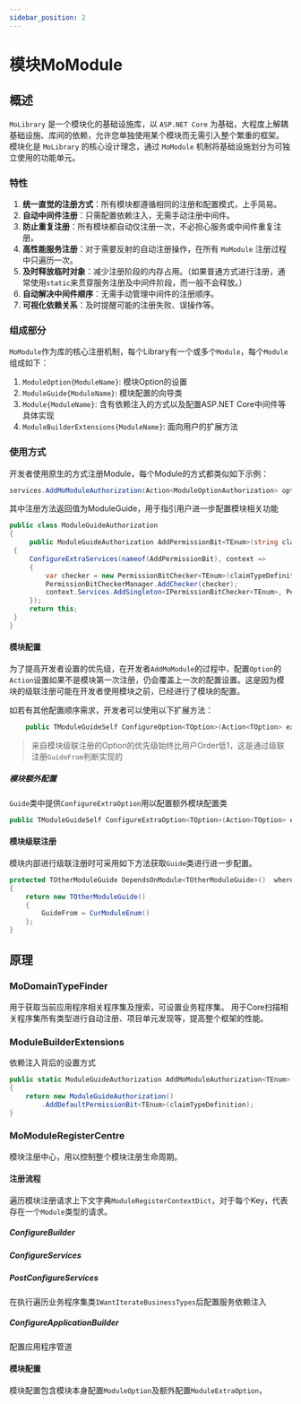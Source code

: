 ```yaml
---
sidebar_position: 2
---
```


# 模块MoModule

## 概述

`MoLibrary` 是一个模块化的基础设施库，以 `ASP.NET Core` 为基础，大程度上解耦基础设施、库间的依赖，允许您单独使用某个模块而无需引入整个繁重的框架。
模块化是 `MoLibrary` 的核心设计理念，通过 `MoModule` 机制将基础设施划分为可独立使用的功能单元。

### 特性

1. **统一直觉的注册方式**：所有模块都遵循相同的注册和配置模式，上手简易。
2. **自动中间件注册**：只需配置依赖注入，无需手动注册中间件。
3. **防止重复注册**：所有模块都自动仅注册一次，不必担心服务或中间件重复注册。
4. **高性能服务注册**：对于需要反射的自动注册操作，在所有 `MoModule` 注册过程中只遍历一次。
5. **及时释放临时对象**：减少注册阶段的内存占用。（如果普通方式进行注册，通常使用`static`来贯穿服务注册及中间件阶段，而一般不会释放。）
6. **自动解决中间件顺序**：无需手动管理中间件的注册顺序。
7. **可视化依赖关系**：及时提醒可能的注册失败、误操作等。

### 组成部分

`MoModule`作为库的核心注册机制，每个Library有一个或多个`Module`，每个`Module`组成如下：

1. `ModuleOption{ModuleName}`: 模块Option的设置
2. `ModuleGuide{ModuleName}`: 模块配置的向导类
3. `Module{ModuleName}`: 含有依赖注入的方式以及配置ASP.NET Core中间件等具体实现
4. `ModuleBuilderExtensions{ModuleName}`: 面向用户的扩展方法

### 使用方式

开发者使用原生的方式注册Module，每个Module的方式都类似如下示例：

```cs
services.AddMoModuleAuthorization(Action<ModuleOptionAuthorization> option = null)
```


其中注册方法返回值为ModuleGuide，用于指引用户进一步配置模块相关功能

```cs
public class ModuleGuideAuthorization
{
     public ModuleGuideAuthorization AddPermissionBit<TEnum>(string claimTypeDefinition) where TEnum : struct, Enum
 {
     ConfigureExtraServices(nameof(AddPermissionBit), context =>
     {
         var checker = new PermissionBitChecker<TEnum>(claimTypeDefinition);
         PermissionBitCheckerManager.AddChecker(checker);
         context.Services.AddSingleton<IPermissionBitChecker<TEnum>, PermissionBitChecker<TEnum>>(_ => checker);
     });
     return this;
 }
}
```


#### 模块配置

为了提高开发者设置的优先级，在开发者`AddMoModule`的过程中，配置`Option`的`Action`设置如果不是模块第一次注册，仍会覆盖上一次的配置设置。这是因为模块的级联注册可能在开发者使用模块之前，已经进行了模块的配置。

如若有其他配置顺序需求，开发者可以使用以下扩展方法：

```cs
    public TModuleGuideSelf ConfigureOption<TOption>(Action<TOption> extraOptionAction, EMoModuleOrder order = EMoModuleOrder.Normal) where TOption : IMoModuleOption<TModule>
```

> 来自模块级联注册的Option的优先级始终比用户Order低1，这是通过级联注册`GuideFrom`判断实现的

##### 模块额外配置

`Guide`类中提供`ConfigureExtraOption`用以配置额外模块配置类

```cs
public TModuleGuideSelf ConfigureExtraOption<TOption>(Action<TOption> extraOptionAction, EMoModuleOrder order = EMoModuleOrder.Normal) where TOption : IMoModuleExtraOption<TModule>
```


#### 模块级联注册

模块内部进行级联注册时可采用如下方法获取`Guide`类进行进一步配置。

```cs
protected TOtherModuleGuide DependsOnModule<TOtherModuleGuide>()  where TOtherModuleGuide : MoModuleGuide, new()
{
    return new TOtherModuleGuide()
    {
        GuideFrom = CurModuleEnum()
    };
}
```




## 原理

### MoDomainTypeFinder 

用于获取当前应用程序相关程序集及搜索，可设置业务程序集。
用于Core扫描相关程序集所有类型进行自动注册、项目单元发现等，提高整个框架的性能。

### ModuleBuilderExtensions

依赖注入背后的设置方式

```cs
public static ModuleGuideAuthorization AddMoModuleAuthorization<TEnum>(this IServiceCollection services, string claimTypeDefinition) where TEnum : struct, Enum
{
    return new ModuleGuideAuthorization()
        .AddDefaultPermissionBit<TEnum>(claimTypeDefinition);
}
```

### MoModuleRegisterCentre

模块注册中心，用以控制整个模块注册生命周期。

#### 注册流程

遍历模块注册请求上下文字典`ModuleRegisterContextDict`，对于每个Key，代表存在一个`Module`类型的请求。



##### ConfigureBuilder

##### ConfigureServices

##### PostConfigureServices

在执行遍历业务程序集类`IWantIterateBusinessTypes`后配置服务依赖注入

##### ConfigureApplicationBuilder

配置应用程序管道



#### 模块配置

模块配置包含模块本身配置`ModuleOption`及额外配置`ModuleExtraOption`，
